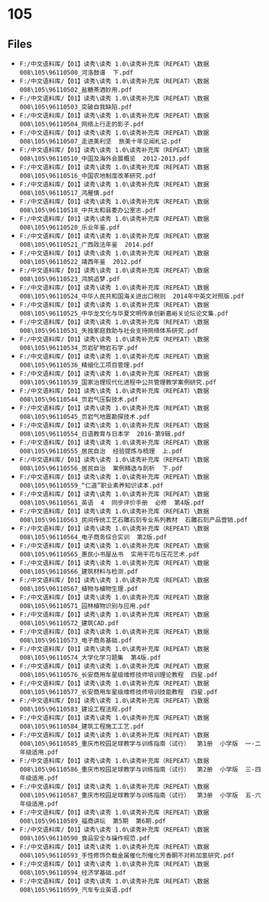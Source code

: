 # 105

## Files

- `F:/中文语料库/【01】读秀\读秀 1.0\读秀补充库（REPEAT）\数据008\105\96110500_河洛鼓谱  下.pdf`
- `F:/中文语料库/【01】读秀\读秀 1.0\读秀补充库（REPEAT）\数据008\105\96110502_盐糖茶酒妙用.pdf`
- `F:/中文语料库/【01】读秀\读秀 1.0\读秀补充库（REPEAT）\数据008\105\96110503_突破自我缺陷.pdf`
- `F:/中文语料库/【01】读秀\读秀 1.0\读秀补充库（REPEAT）\数据008\105\96110504_网络上行走的影子.pdf`
- `F:/中文语料库/【01】读秀\读秀 1.0\读秀补充库（REPEAT）\数据008\105\96110507_走进美利坚  旅美十年见闻札记.pdf`
- `F:/中文语料库/【01】读秀\读秀 1.0\读秀补充库（REPEAT）\数据008\105\96110510_中国及海外会展概览  2012-2013.pdf`
- `F:/中文语料库/【01】读秀\读秀 1.0\读秀补充库（REPEAT）\数据008\105\96110516_中国农地制度改革研究.pdf`
- `F:/中文语料库/【01】读秀\读秀 1.0\读秀补充库（REPEAT）\数据008\105\96110517_鸿雁情.pdf`
- `F:/中文语料库/【01】读秀\读秀 1.0\读秀补充库（REPEAT）\数据008\105\96110518_中共太和县委办公室志.pdf`
- `F:/中文语料库/【01】读秀\读秀 1.0\读秀补充库（REPEAT）\数据008\105\96110520_乐业年鉴.pdf`
- `F:/中文语料库/【01】读秀\读秀 1.0\读秀补充库（REPEAT）\数据008\105\96110521_广西政法年鉴  2014.pdf`
- `F:/中文语料库/【01】读秀\读秀 1.0\读秀补充库（REPEAT）\数据008\105\96110522_靖西年鉴  2012.pdf`
- `F:/中文语料库/【01】读秀\读秀 1.0\读秀补充库（REPEAT）\数据008\105\96110523_鸿鹄追梦.pdf`
- `F:/中文语料库/【01】读秀\读秀 1.0\读秀补充库（REPEAT）\数据008\105\96110524_中华人民共和国海关进出口税则  2014年中英文对照版.pdf`
- `F:/中文语料库/【01】读秀\读秀 1.0\读秀补充库（REPEAT）\数据008\105\96110525_中华龙文化与华夏文明传承创新嘉峪关论坛论文集.pdf`
- `F:/中文语料库/【01】读秀\读秀 1.0\读秀补充库（REPEAT）\数据008\105\96110531_失独家庭救助与社会支持网络体系研究.pdf`
- `F:/中文语料库/【01】读秀\读秀 1.0\读秀补充库（REPEAT）\数据008\105\96110534_页岩矿物岩石学.pdf`
- `F:/中文语料库/【01】读秀\读秀 1.0\读秀补充库（REPEAT）\数据008\105\96110536_精细化工项目管理.pdf`
- `F:/中文语料库/【01】读秀\读秀 1.0\读秀补充库（REPEAT）\数据008\105\96110539_国家治理现代化进程中公共管理教学案例研究.pdf`
- `F:/中文语料库/【01】读秀\读秀 1.0\读秀补充库（REPEAT）\数据008\105\96110544_页岩气压裂技术.pdf`
- `F:/中文语料库/【01】读秀\读秀 1.0\读秀补充库（REPEAT）\数据008\105\96110545_页岩气地震勘探技术.pdf`
- `F:/中文语料库/【01】读秀\读秀 1.0\读秀补充库（REPEAT）\数据008\105\96110554_日语教育与日本学  2016·第9辑.pdf`
- `F:/中文语料库/【01】读秀\读秀 1.0\读秀补充库（REPEAT）\数据008\105\96110555_居民自治  经验提炼与梳理  上.pdf`
- `F:/中文语料库/【01】读秀\读秀 1.0\读秀补充库（REPEAT）\数据008\105\96110556_居民自治  案例精选与剖析  下.pdf`
- `F:/中文语料库/【01】读秀\读秀 1.0\读秀补充库（REPEAT）\数据008\105\96110559_“仁道”职业素养知识读本.pdf`
- `F:/中文语料库/【01】读秀\读秀 1.0\读秀补充库（REPEAT）\数据008\105\96110561_英语  4  同步评价手册  必修  第4版.pdf`
- `F:/中文语料库/【01】读秀\读秀 1.0\读秀补充库（REPEAT）\数据008\105\96110563_民间传统工艺石雕石刻专业系列教材  石雕石刻产品营销.pdf`
- `F:/中文语料库/【01】读秀\读秀 1.0\读秀补充库（REPEAT）\数据008\105\96110564_电子商务综合实训  第2版.pdf`
- `F:/中文语料库/【01】读秀\读秀 1.0\读秀补充库（REPEAT）\数据008\105\96110565_惠民小书屋丛书  实用干花与压花艺术.pdf`
- `F:/中文语料库/【01】读秀\读秀 1.0\读秀补充库（REPEAT）\数据008\105\96110566_建筑材料与检测.pdf`
- `F:/中文语料库/【01】读秀\读秀 1.0\读秀补充库（REPEAT）\数据008\105\96110567_植物与植物生理.pdf`
- `F:/中文语料库/【01】读秀\读秀 1.0\读秀补充库（REPEAT）\数据008\105\96110571_园林植物识别与应用.pdf`
- `F:/中文语料库/【01】读秀\读秀 1.0\读秀补充库（REPEAT）\数据008\105\96110572_建筑CAD.pdf`
- `F:/中文语料库/【01】读秀\读秀 1.0\读秀补充库（REPEAT）\数据008\105\96110573_电子商务基础.pdf`
- `F:/中文语料库/【01】读秀\读秀 1.0\读秀补充库（REPEAT）\数据008\105\96110574_大学化学习题集  第4版.pdf`
- `F:/中文语料库/【01】读秀\读秀 1.0\读秀补充库（REPEAT）\数据008\105\96110576_长安商用车星级维修技师培训理论教程  四星.pdf`
- `F:/中文语料库/【01】读秀\读秀 1.0\读秀补充库（REPEAT）\数据008\105\96110577_长安商用车星级维修技师培训技能教程  四星.pdf`
- `F:/中文语料库/【01】读秀\读秀 1.0\读秀补充库（REPEAT）\数据008\105\96110583_建设工程法规.pdf`
- `F:/中文语料库/【01】读秀\读秀 1.0\读秀补充库（REPEAT）\数据008\105\96110584_建筑工程施工工艺.pdf`
- `F:/中文语料库/【01】读秀\读秀 1.0\读秀补充库（REPEAT）\数据008\105\96110585_重庆市校园足球教学与训练指南（试行）  第1册  小学版  一-二年级适用.pdf`
- `F:/中文语料库/【01】读秀\读秀 1.0\读秀补充库（REPEAT）\数据008\105\96110586_重庆市校园足球教学与训练指南（试行）  第2册  小学版  三-四年级适用.pdf`
- `F:/中文语料库/【01】读秀\读秀 1.0\读秀补充库（REPEAT）\数据008\105\96110587_重庆市校园足球教学与训练指南（试行）  第3册  小学版  五-六年级适用.pdf`
- `F:/中文语料库/【01】读秀\读秀 1.0\读秀补充库（REPEAT）\数据008\105\96110589_福商讲坛  第5期  第6期.pdf`
- `F:/中文语料库/【01】读秀\读秀 1.0\读秀补充库（REPEAT）\数据008\105\96110590_食品安全与操作规范.pdf`
- `F:/中文语料库/【01】读秀\读秀 1.0\读秀补充库（REPEAT）\数据008\105\96110593_手性修饰负载金属催化剂催化芳香酮不对称加氢研究.pdf`
- `F:/中文语料库/【01】读秀\读秀 1.0\读秀补充库（REPEAT）\数据008\105\96110594_经济学基础.pdf`
- `F:/中文语料库/【01】读秀\读秀 1.0\读秀补充库（REPEAT）\数据008\105\96110599_汽车专业英语.pdf`
